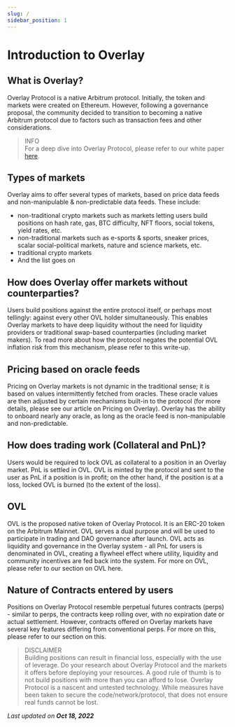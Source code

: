 ```yaml
---
slug: /
sidebar_position: 1
---
```


# Introduction to Overlay


## What is Overlay?

Overlay Protocol is a native Arbitrum protocol. Initially, the token and markets were created on Ethereum. However, following a governance proposal, the community decided to transition to becoming a native Arbitrum protocol due to factors such as transaction fees and other considerations.



> INFO    
> For a deep dive into Overlay Protocol, please refer to our white paper [here](https://gateway.pinata.cloud/ipfs/QmVMX7DH8Kh22kxMyDFGUJcw1a3irNPvyZBtAogkyJYJEv).




## Types of markets

Overlay aims to offer several types of markets, based on price data feeds and non-manipulable & non-predictable data feeds. These include:



* non-traditional crypto markets such as markets letting users build positions on hash rate, gas, BTC difficulty, NFT floors, social tokens, yield rates, etc. 
* non-traditional markets such as e-sports & sports, sneaker prices, scalar social-political markets, nature and science markets, etc. 
* traditional crypto markets 
* And the list goes on


## How does Overlay offer markets without counterparties?

Users build positions against the entire protocol itself, or perhaps most tellingly: against every other OVL holder simultaneously. This enables Overlay markets to have deep liquidity without the need for liquidity providers or traditional swap-based counterparties (including market makers). To read more about how the protocol negates the potential OVL inflation risk from this mechanism, please refer to this write-up.


## Pricing based on oracle feeds

Pricing on Overlay markets is not dynamic in the traditional sense; it is based on values intermittently fetched from oracles. These oracle values are then adjusted by certain mechanisms built-in to the protocol (for more details, please see our article on Pricing on Overlay). Overlay has the ability to onboard nearly any oracle, as long as the oracle feed is non-manipulable and non-predictable. 

 ## How does trading work (Collateral and PnL)?

Users would be required to lock OVL as collateral to a position in an Overlay market. PnL is settled in OVL. OVL is minted by the protocol and sent to the user as PnL if a position is in profit; on the other hand, if the position is at a loss, locked OVL is burned (to the extent of the loss).


## OVL

OVL is the proposed native token of Overlay Protocol. It is an ERC-20 token on the Arbitrum Mainnet. OVL serves a dual purpose and will be used to participate in trading and DAO governance after launch. OVL acts as liquidity and governance in the Overlay system - all PnL for users is denominated in OVL, creating a flywheel effect where utility, liquidity and community incentives are fed back into the system. For more on OVL, please refer to our section on OVL here.


## Nature of Contracts entered by users

Positions on Overlay Protocol resemble perpetual futures contracts (perps) - similar to perps, the contracts keep rolling over, with no expiration date or actual settlement. However, contracts offered on Overlay markets have several key features differing from conventional perps. For more on this, please refer to our section on this.


> DISCLAIMER     
> Building positions can result in financial loss, especially with the use of leverage. Do your research about Overlay Protocol and the markets it offers before deploying your resources. A good rule of thumb is to not build positions with more than you can afford to lose. Overlay Protocol is a nascent and untested technology. While measures have been taken to secure the code/network/protocol, that does not ensure real funds cannot be lost.


<p style={{textAlign: 'right'}}>
<em>Last updated on <strong>Oct 18, 2022</strong></em></p>
